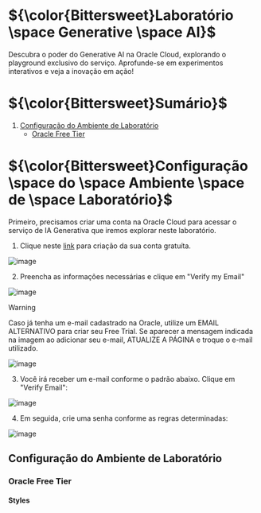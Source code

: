 # ${\color{Bittersweet}Laboratório \space Generative \space AI}$
Descubra o poder do Generative AI na Oracle Cloud, explorando o playground exclusivo do serviço. Aprofunde-se em experimentos interativos e veja a inovação em ação!

# ${\color{Bittersweet}Sumário}$

1. [Configuração do Ambiente de Laboratório](#configuração-do-ambiente-de-laboratório)
   - [Oracle Free Tier](#oracle-free-tier)



# ${\color{Bittersweet}Configuração \space do \space Ambiente \space de \space Laboratório}$

Primeiro, precisamos criar uma conta na Oracle Cloud para acessar o serviço de IA Generativa que iremos explorar neste laboratório.

1. Clique neste [link](https://www.oracle.com/cloud/free/) para criação da sua conta gratuíta.

![image](https://github.com/user-attachments/assets/5e362eb5-9a23-4e74-ad97-f9046c2afe70)


2. Preencha as informações necessárias e clique em "Verify my Email"

![image](https://github.com/user-attachments/assets/68081716-67bd-4d72-962a-750b3337d169)


> [!WARNING]
> Caso já tenha um e-mail cadastrado na Oracle, utilize um EMAIL ALTERNATIVO para criar seu Free Trial. Se aparecer a mensagem indicada na imagem ao adicionar seu e-mail, ATUALIZE A PÁGINA e troque o e-mail utilizado.
> 
> ![image](https://github.com/user-attachments/assets/f59be8cb-781d-4eed-8d76-09a857ba4251)

3. Você irá receber um e-mail conforme o padrão abaixo. Clique em "Verify Email":

![image](https://github.com/user-attachments/assets/74d9440b-8f9d-40aa-8437-fe549c04786c)

4. Em seguida, crie uma senha conforme as regras determinadas:

![image](https://github.com/user-attachments/assets/143e9056-eb60-4d5a-8b8c-f57b680fea69)






## Configuração do Ambiente de Laboratório
### Oracle Free Tier
#### Styles
